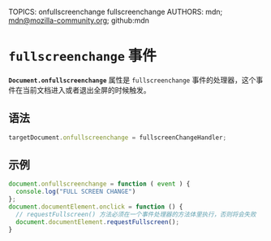 TOPICS: onfullscreenchange
        fullscreenchange
AUTHORS: mdn; mdn@mozilla-community.org; github:mdn

# `fullscreenchange` 事件

**`Document.onfullscreenchange`** 属性是 `fullscreenchange` 事件的处理器，这个事件在当前文档进入或者退出全屏的时候触发。

## 语法

```javascript
targetDocument.onfullscreenchange = fullscreenChangeHandler;
```

## 示例

```javascript
document.onfullscreenchange = function ( event ) {
  console.log("FULL SCREEN CHANGE")
};
document.documentElement.onclick = function () {
  // requestFullscreen() 方法必须在一个事件处理器的方法体里执行，否则将会失败
  document.documentElement.requestFullscreen();
}
```
